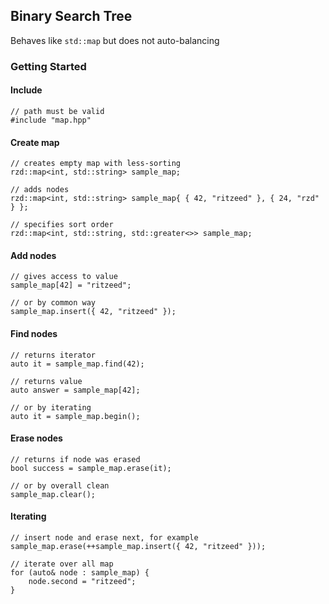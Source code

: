 ## Binary Search Tree
Behaves like `std::map` but does not auto-balancing
### Getting Started
#### Include
```
// path must be valid
#include "map.hpp"
```
#### Create map
```
// creates empty map with less-sorting
rzd::map<int, std::string> sample_map;

// adds nodes
rzd::map<int, std::string> sample_map{ { 42, "ritzeed" }, { 24, "rzd" } };

// specifies sort order
rzd::map<int, std::string, std::greater<>> sample_map;
```
#### Add nodes
```
// gives access to value 
sample_map[42] = "ritzeed";

// or by common way
sample_map.insert({ 42, "ritzeed" });
```
#### Find nodes
```
// returns iterator
auto it = sample_map.find(42);

// returns value
auto answer = sample_map[42];

// or by iterating
auto it = sample_map.begin();
```
#### Erase nodes
```
// returns if node was erased
bool success = sample_map.erase(it);

// or by overall clean
sample_map.clear();
```
#### Iterating
```
// insert node and erase next, for example
sample_map.erase(++sample_map.insert({ 42, "ritzeed" }));

// iterate over all map
for (auto& node : sample_map) {
    node.second = "ritzeed";
}
```